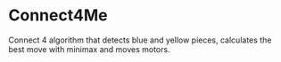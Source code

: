 # Connect4Me
 Connect 4 algorithm that detects blue and yellow pieces, calculates the best move with minimax and moves motors.
